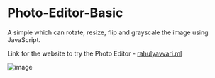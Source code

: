 # Photo-Editor-Basic

A simple which can rotate, resize, flip and grayscale the image using JavaScript.

Link for the website to try the Photo Editor - [rahulyavvari.ml](https://www.rahulyavvari.ml)

![image](https://user-images.githubusercontent.com/88090422/235055269-d3db4b3f-c69c-4c1b-93b9-d76ceab1dcc6.png)
